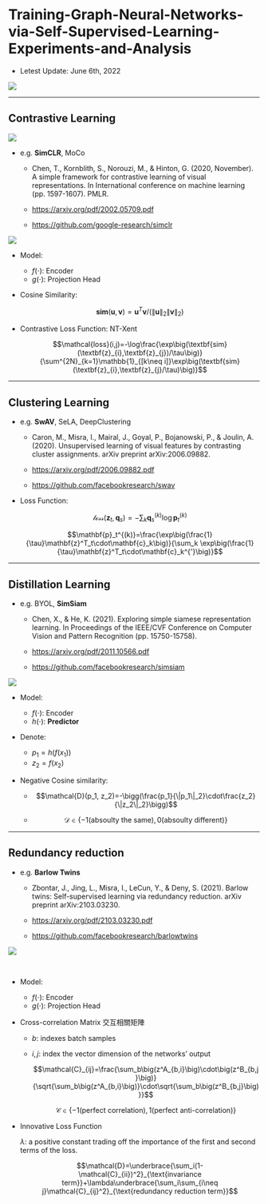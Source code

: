 # Training-Graph-Neural-Networks-via-Self-Supervised-Learning-Experiments-and-Analysis

- Letest Update: June 6th, 2022



![](https://miro.medium.com/max/1400/1*YXiAuTJvZyHgIpl8s_D6mg.gif)

***

## Contrastive Learning

![](https://miro.medium.com/max/911/1*pwIufoZNu2wanqtBQdIrQQ.gif)

- e.g. **SimCLR**, MoCo

  - Chen, T., Kornblith, S., Norouzi, M., & Hinton, G. (2020, November). A simple framework for contrastive learning of visual representations. In International conference on machine learning (pp. 1597-1607). PMLR.

  - https://arxiv.org/pdf/2002.05709.pdf

  - https://github.com/google-research/simclr


![](https://i.imgur.com/1jxcSPW.png)

- Model:
    - $f(\cdot)$: Encoder
    - $g(\cdot)$: Projection Head

- Cosine Similarity: 
    
    $$\textbf{sim}(\textbf{u},\textbf{v})=\textbf{u}^T\textbf{v}/ (\|\textbf{u}\|_2\|\textbf{v}\|_2)$$
    
- Contrastive Loss Function: NT-Xent
  
  $$\mathcal{loss}(i,j)=-\log\frac{\exp\big(\textbf{sim}(\textbf{z}_{i},\textbf{z}_{j})/\tau\big)}{\sum^{2N}_{k=1}\mathbb{1}_{[k\neq i]}\exp\big(\textbf{sim}(\textbf{z}_{i},\textbf{z}_{j}/\tau)\big)}$$

***

## Clustering Learning

- e.g. **SwAV**, SeLA, DeepClustering

  - Caron, M., Misra, I., Mairal, J., Goyal, P., Bojanowski, P., & Joulin, A. (2020). Unsupervised learning of visual features by contrasting cluster assignments. arXiv preprint arXiv:2006.09882.

  - https://arxiv.org/pdf/2006.09882.pdf

  - https://github.com/facebookresearch/swav


- Loss Function:

  $$\mathcal{loss}(\mathbf{z}_t,\mathbf{q}_s)=-\sum_k\mathbf{q}^{(k)}_s\log\mathbf{p}_t^{(k)}$$

  
  
  $$\mathbf{p}_t^{(k)}=\frac{\exp\big(\frac{1}{\tau}\mathbf{z}^T_t\cdot\mathbf{c}_k\big)}{\sum_k \exp\big(\frac{1}{\tau}\mathbf{z}^T_t\cdot\mathbf{c}_k^{'}\big)}$$

***

## Distillation Learning

- e.g. BYOL, **SimSiam**

  - Chen, X., & He, K. (2021). Exploring simple siamese representation learning. In Proceedings of the IEEE/CVF Conference on Computer Vision and Pattern Recognition (pp. 15750-15758).

  - https://arxiv.org/pdf/2011.10566.pdf

  - https://github.com/facebookresearch/simsiam


![](https://i.imgur.com/Sy8MLRC.png)

- Model:
    - $f(\cdot)$: Encoder
    - $h(\cdot)$: **Predictor**

- Denote:
    - $p_1=h(f(x_1))$
    - $z_2=f(x_2)$

- Negative Cosine similarity:

    - $$\mathcal{D}(p_1, z_2)=-\bigg(\frac{p_1}{\|p_1\|_2}\cdot\frac{z_2}{\|z_2\|_2}\bigg)$$

    - $$\mathcal{D}\in\{-1(\text{absoulty the same}),0(\text{absoulty different})\}$$

***

## Redundancy reduction

- e.g. **Barlow Twins**

  - Zbontar, J., Jing, L., Misra, I., LeCun, Y., & Deny, S. (2021). Barlow twins: Self-supervised learning via redundancy reduction. arXiv preprint arXiv:2103.03230.

  - https://arxiv.org/pdf/2103.03230.pdf

  - https://github.com/facebookresearch/barlowtwins


![](https://user-images.githubusercontent.com/14848164/120419539-b0fab900-c330-11eb-8536-126ce6ce7b85.png)


​    
- Model:
    - $f(\cdot)$: Encoder
    - $g(\cdot)$: Projection Head
    
- Cross-correlation Matrix 交互相關矩陣
    - $b$: indexes batch samples
    
    - $i, j$: index the vector dimension of the networks’ output
    
      $$\mathcal{C}_{ij}=\frac{\sum_b\big(z^A_{b,i}\big)\cdot\big(z^B_{b,j}\big)}{\sqrt{\sum_b\big(z^A_{b,i}\big)}\cdot\sqrt{\sum_b\big(z^B_{b,j}\big)}}$$
    
      $$\mathcal{C}\in\{-1(\text{perfect correlation}),1(\text{perfect anti-correlation})\}$$



- Innovative Loss Function  
    
    $\lambda$: a positive constant trading off the importance of the first and second terms of the loss.
    
    
    
    $$\mathcal{D}=\underbrace{\sum_i(1-\mathcal{C}_{ii})^2}_{\text{invariance term}}+\lambda\underbrace{\sum_i\sum_{i\neq j}\mathcal{C}_{ij}^2}_{\text{redundancy reduction term}}$$
